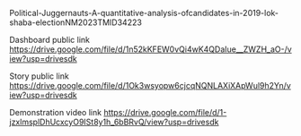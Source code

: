 Political-Juggernauts-A-quantitative-analysis-ofcandidates-in-2019-lok-shaba-electionNM2023TMID34223

Dashboard public link
https://drive.google.com/file/d/1n52kKFEW0vQi4wK4QDaIue__ZWZH_aO-/view?usp=drivesdk

Story public link
https://drive.google.com/file/d/1Ok3wsyopw6cjcqNQNLAXiXApWul9h2Yn/view?usp=drivesdk

Demonstration video link
https://drive.google.com/file/d/1-jzxlmsplDhUcxcyO9ISt8y1h_6bBRvQ/view?usp=drivesdk
